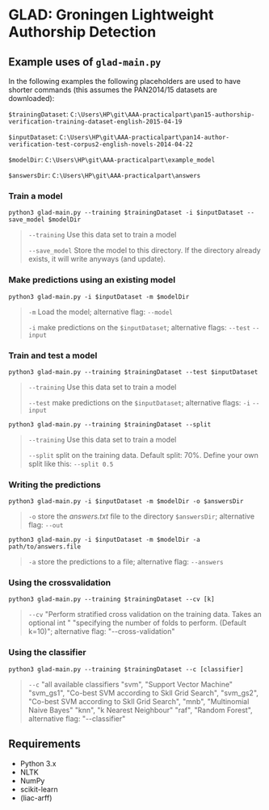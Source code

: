 # GLAD: Groningen Lightweight Authorship Detection 

## Example uses of `glad-main.py` ##
In the following examples the following placeholders are used to have shorter commands (this assumes the PAN2014/15 datasets are downloaded):

`$trainingDataset`:   `C:\Users\HP\git\AAA-practicalpart\pan15-authorship-verification-training-dataset-english-2015-04-19`

`$inputDataset`:   `C:\Users\HP\git\AAA-practicalpart\pan14-author-verification-test-corpus2-english-novels-2014-04-22`

`$modelDir`:   `C:\Users\HP\git\AAA-practicalpart\example_model`

`$answersDir`:   `C:\Users\HP\git\AAA-practicalpart\answers`

### Train a model ###

`python3 glad-main.py --training $trainingDataset -i $inputDataset --save_model $modelDir`
>  `--training` Use this data set to train a model
> 
>  `--save_model` Store the model to this directory. If the directory already exists, it will write anyways (and update).


### Make predictions using an existing model ###

`python3 glad-main.py -i $inputDataset -m $modelDir`
>  `-m` Load the model; alternative flag: `--model`
> 
> `-i` make predictions on the `$inputDataset`; alternative flags: `--test` `--input` 

### Train and test a model ###
`python3 glad-main.py --training $trainingDataset --test $inputDataset`
>  `--training` Use this data set to train a model
>
> `--test` make predictions on the `$inputDataset`; alternative flags: `-i` `--input`

`python3 glad-main.py --training $trainingDataset --split`
>  `--training` Use this data set to train a model
>
> `--split` split on the training data. Default split: 70%. Define your own split like this: `--split 0.5`

### Writing the predictions ###

`python3 glad-main.py -i $inputDataset -m $modelDir -o $answersDir`
> `-o` store the *answers.txt* file to the directory `$answersDir`; alternative flag: `--out`

`python3 glad-main.py -i $inputDataset -m $modelDir -a path/to/answers.file`
> `-a` store the predictions to a file; alternative flag: `--answers`


### Using the crossvalidation ###
`python3 glad-main.py --training $trainingDataset --cv [k]`
> `--cv` "Perform stratified cross validation on the training data. Takes an optional int "
                                 "specifying the number of folds to perform. (Default k=10)"; alternative flag: "--cross-validation"


### Using the classifier ###
`python3 glad-main.py --training $trainingDataset --c [classifier]`
> `--c` "all available classifiers
                "svm", "Support Vector Machine"
                "svm_gs1", "Co-best SVM according to Skll Grid Search",
                "svm_gs2", "Co-best SVM according to Skll Grid Search",
                "mnb", "Multinomial Naive Bayes"
                "knn", "k Nearest Neighbour"
                "raf", "Random Forest",
                 alternative flag: "--classifier"


## Requirements ##

- Python 3.x
- NLTK 
- NumPy
- scikit-learn
- (liac-arff)
